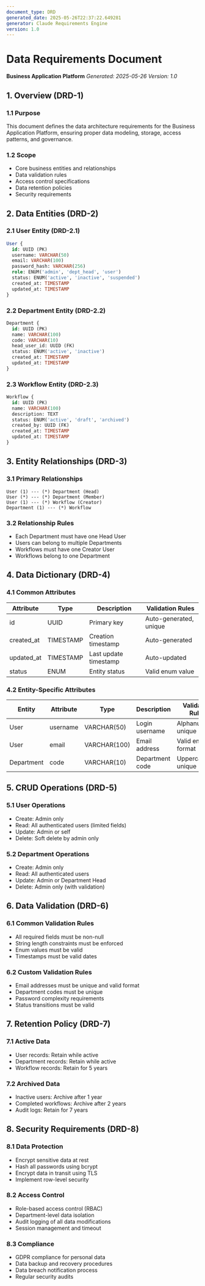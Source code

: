 ```yaml
---
document_type: DRD
generated_date: 2025-05-26T22:37:22.649281
generator: Claude Requirements Engine
version: 1.0
---
```


# Data Requirements Document
**Business Application Platform**
*Generated: 2025-05-26*
*Version: 1.0*

## 1. Overview (DRD-1)

### 1.1 Purpose
This document defines the data architecture requirements for the Business Application Platform, ensuring proper data modeling, storage, access patterns, and governance.

### 1.2 Scope
- Core business entities and relationships
- Data validation rules
- Access control specifications
- Data retention policies
- Security requirements

## 2. Data Entities (DRD-2)

### 2.1 User Entity (DRD-2.1)
```sql
User {
  id: UUID (PK)
  username: VARCHAR(50)
  email: VARCHAR(100)
  password_hash: VARCHAR(256)
  role: ENUM('admin', 'dept_head', 'user')
  status: ENUM('active', 'inactive', 'suspended')
  created_at: TIMESTAMP
  updated_at: TIMESTAMP
}
```

### 2.2 Department Entity (DRD-2.2)
```sql
Department {
  id: UUID (PK)
  name: VARCHAR(100)
  code: VARCHAR(10)
  head_user_id: UUID (FK)
  status: ENUM('active', 'inactive')
  created_at: TIMESTAMP
  updated_at: TIMESTAMP
}
```

### 2.3 Workflow Entity (DRD-2.3)
```sql
Workflow {
  id: UUID (PK)
  name: VARCHAR(100)
  description: TEXT
  status: ENUM('active', 'draft', 'archived')
  created_by: UUID (FK)
  created_at: TIMESTAMP
  updated_at: TIMESTAMP
}
```

## 3. Entity Relationships (DRD-3)

### 3.1 Primary Relationships
```
User (1) --- (*) Department (Head)
User (*) --- (*) Department (Member)
User (1) --- (*) Workflow (Creator)
Department (1) --- (*) Workflow
```

### 3.2 Relationship Rules
- Each Department must have one Head User
- Users can belong to multiple Departments
- Workflows must have one Creator User
- Workflows belong to one Department

## 4. Data Dictionary (DRD-4)

### 4.1 Common Attributes
| Attribute | Type | Description | Validation Rules |
|-----------|------|-------------|------------------|
| id | UUID | Primary key | Auto-generated, unique |
| created_at | TIMESTAMP | Creation timestamp | Auto-generated |
| updated_at | TIMESTAMP | Last update timestamp | Auto-updated |
| status | ENUM | Entity status | Valid enum value |

### 4.2 Entity-Specific Attributes
| Entity | Attribute | Type | Description | Validation Rules |
|--------|-----------|------|-------------|------------------|
| User | username | VARCHAR(50) | Login username | Alphanumeric, unique |
| User | email | VARCHAR(100) | Email address | Valid email format |
| Department | code | VARCHAR(10) | Department code | Uppercase, unique |

## 5. CRUD Operations (DRD-5)

### 5.1 User Operations
- Create: Admin only
- Read: All authenticated users (limited fields)
- Update: Admin or self
- Delete: Soft delete by admin only

### 5.2 Department Operations
- Create: Admin only
- Read: All authenticated users
- Update: Admin or Department Head
- Delete: Admin only (with validation)

## 6. Data Validation (DRD-6)

### 6.1 Common Validation Rules
- All required fields must be non-null
- String length constraints must be enforced
- Enum values must be valid
- Timestamps must be valid dates

### 6.2 Custom Validation Rules
- Email addresses must be unique and valid format
- Department codes must be unique
- Password complexity requirements
- Status transitions must be valid

## 7. Retention Policy (DRD-7)

### 7.1 Active Data
- User records: Retain while active
- Department records: Retain while active
- Workflow records: Retain for 5 years

### 7.2 Archived Data
- Inactive users: Archive after 1 year
- Completed workflows: Archive after 2 years
- Audit logs: Retain for 7 years

## 8. Security Requirements (DRD-8)

### 8.1 Data Protection
- Encrypt sensitive data at rest
- Hash all passwords using bcrypt
- Encrypt data in transit using TLS
- Implement row-level security

### 8.2 Access Control
- Role-based access control (RBAC)
- Department-level data isolation
- Audit logging of all data modifications
- Session management and timeout

### 8.3 Compliance
- GDPR compliance for personal data
- Data backup and recovery procedures
- Data breach notification process
- Regular security audits